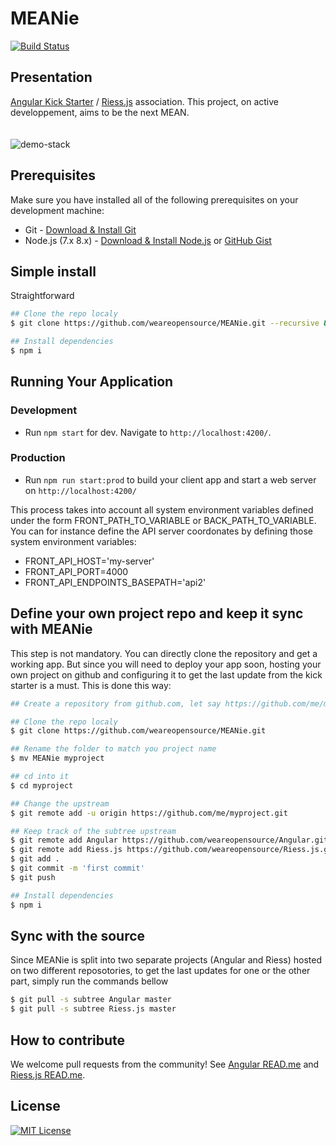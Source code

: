 # MEANie
[![Build Status](https://travis-ci.org/weareopensource/meanjs-2.svg?branch=master)](https://travis-ci.org/weareopensource/meanjs-2)

## Presentation 
[Angular Kick Starter](https://github.com/weareopensource/Angular) / [Riess.js](https://github.com/weareopensource/Riess.js) association. This project, on active developpement, aims to be the next MEAN.
<br><br><br>
![demo-stack](https://raw.githubusercontent.com/weareopensource/Angular/assets/screenshot.png)

## Prerequisites
Make sure you have installed all of the following prerequisites on your development machine:
* Git - [Download & Install Git](https://git-scm.com/downloads)
* Node.js (7.x 8.x) - [Download & Install Node.js](https://nodejs.org/en/download/) or [GitHub Gist](https://gist.github.com/isaacs/579814)

## Simple install
Straightforward
```bash
## Clone the repo localy
$ git clone https://github.com/weareopensource/MEANie.git --recursive && cd MEANie

## Install dependencies
$ npm i
```

## Running Your Application
   ### Development
   * Run `npm start` for dev. Navigate to `http://localhost:4200/`.
   ### Production
   * Run `npm run start:prod` to build your client app and start a web server on `http://localhost:4200/`

   This process takes into account all system environment variables defined under the form FRONT_PATH_TO_VARIABLE or BACK_PATH_TO_VARIABLE. You can for instance define the API server coordonates by defining those system environment variables:
   -  FRONT_API_HOST='my-server'
   -  FRONT_API_PORT=4000
   -  FRONT_API_ENDPOINTS_BASEPATH='api2'


## Define your own project repo and keep it sync with MEANie
This step is not mandatory. You can directly clone the repository and get a working app. But since you will need to deploy your app soon, hosting your own project on github and configuring it to get the last update from the kick starter is a must. This is done this way:
```bash
## Create a repository from github.com, let say https://github.com/me/myproject.git

## Clone the repo localy
$ git clone https://github.com/weareopensource/MEANie.git

## Rename the folder to match you project name
$ mv MEANie myproject

## cd into it
$ cd myproject

## Change the upstream
$ git remote add -u origin https://github.com/me/myproject.git

## Keep track of the subtree upstream
$ git remote add Angular https://github.com/weareopensource/Angular.git
$ git remote add Riess.js https://github.com/weareopensource/Riess.js.git
$ git add .
$ git commit -m 'first commit'
$ git push

## Install dependencies
$ npm i
```

## Sync with the source
Since MEANie is split into two separate projects (Angular and Riess) hosted on two different reposotories, to get the last updates for one or the other part, simply run the commands bellow
```bash
$ git pull -s subtree Angular master
$ git pull -s subtree Riess.js master
```

## How to contribute
We welcome pull requests from the community!
See [Angular READ.me](https://github.com/weareopensource/Angular) and [Riess.js READ.me](https://github.com/weareopensource/Riess.js).

## License
[![MIT License](https://img.shields.io/badge/license-MIT-blue.svg?style=flat)](/LICENSE.md)
